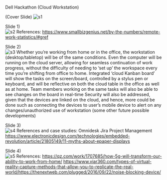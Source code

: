 Dell Hackathon (Cloud Workstation)

(Cover Slide)
![s1](/images/S1)

Slide 1)  
![s2](/images/S2)
References: https://www.smallbizgenius.net/by-the-numbers/remote-work-statistics/#gref  

Slide 2)  
![s3](/images/S3)
Whether you’re working from home or in the office, the workstation (desktop/tabletop) will be of the same conditions. 
Even the computer will be running on the cloud server, allowing for seamless continuation of work progress, without the difficulty of needing to ‘set up’ the workspace every time you’re shifting from office to home.
Integrated ‘cloud Kanban board’ will show the tasks on the screen/board, controlled by a stylus pen or keyboard, and will be reflective on both the cloud table in the office as well as at home.
Team members working on the same tasks will also be able to see changes on the board in real-time
Security will also be addressed, given that the devices are linked on the cloud, and hence, more could be done such as connecting the devices to user’s mobile device to alert on any changes/unauthorized use of workstation (some other future possible developments)

Slide 3)  
![s4](/images/S4)
References and case studies:
Omnidesk
Jira Project Management
https://www.electronicdesign.com/technologies/embedded-revolution/article/21805149/11-myths-about-epaper-displays

Slide 4)  
![s5](/images/S5)
References:
https://qz.com/work/1707685/how-5g-will-transform-our-ability-to-work-from-home/
https://www.viar360.com/types-of-virtual-reality-capture-methods-that-allow-you-to-replicate-the-real-world/https://thenextweb.com/plugged/2016/09/22/noise-blocking-device/

